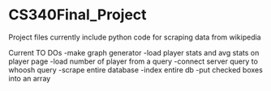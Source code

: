 # CS340Final_Project

Project files currently include python code for scraping data from wikipedia

Current TO DOs
-make graph generator
-load player stats and avg stats on player page
-load number of player from a query
-connect server query to whoosh query
-scrape entire database
-index entire db
-put checked boxes into an array

